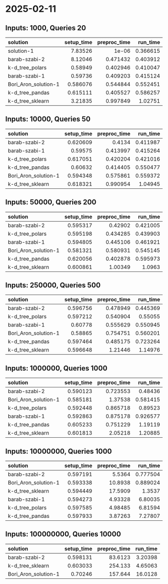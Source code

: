 # 2025-02-11

## Inputs: 1000, Queries 20

| solution             |   setup_time |   preproc_time |   run_time |
|:---------------------|-------------:|---------------:|-----------:|
| solution-1           |     7.83526  |       1e-06    |   0.366615 |
| barab-szabi-2        |     8.12046  |       0.471432 |   0.403912 |
| k-d_tree_polars      |     0.58949  |       0.402946 |   0.410047 |
| barab-szabi-1        |     0.59736  |       0.409203 |   0.415124 |
| Bori_Aron_solution-1 |     0.586076 |       0.544844 |   0.552451 |
| k-d_tree_pandas      |     0.615111 |       0.405527 |   0.586257 |
| k-d_tree_sklearn     |     3.21835  |       0.997849 |   1.02751  |

## Inputs: 10000, Queries 50

| solution             |   setup_time |   preproc_time |   run_time |
|:---------------------|-------------:|---------------:|-----------:|
| barab-szabi-2        |     0.620609 |       0.4134   |   0.411987 |
| barab-szabi-1        |     0.59575  |       0.413997 |   0.415264 |
| k-d_tree_polars      |     0.617051 |       0.420204 |   0.421016 |
| k-d_tree_pandas      |     0.60632  |       0.414405 |   0.550477 |
| Bori_Aron_solution-1 |     0.594348 |       0.575861 |   0.559372 |
| k-d_tree_sklearn     |     0.618321 |       0.990954 |   1.04945  |

## Inputs: 50000, Queries 200

| solution             |   setup_time |   preproc_time |   run_time |
|:---------------------|-------------:|---------------:|-----------:|
| barab-szabi-2        |     0.595317 |       0.42902  |   0.421005 |
| k-d_tree_polars      |     0.595198 |       0.434285 |   0.439903 |
| barab-szabi-1        |     0.594805 |       0.445106 |   0.461921 |
| Bori_Aron_solution-1 |     0.581321 |       0.580931 |   0.545145 |
| k-d_tree_pandas      |     0.620056 |       0.402878 |   0.595973 |
| k-d_tree_sklearn     |     0.600861 |       1.00349  |   1.0963   |

## Inputs: 250000, Queries 500

| solution             |   setup_time |   preproc_time |   run_time |
|:---------------------|-------------:|---------------:|-----------:|
| barab-szabi-2        |     0.596756 |       0.478949 |   0.445369 |
| k-d_tree_polars      |     0.597212 |       0.540904 |   0.55055  |
| barab-szabi-1        |     0.60778  |       0.555629 |   0.550945 |
| Bori_Aron_solution-1 |     0.58865  |       0.754751 |   0.560201 |
| k-d_tree_pandas      |     0.597464 |       0.485175 |   0.723264 |
| k-d_tree_sklearn     |     0.596648 |       1.21446  |   1.14976  |

## Inputs: 1000000, Queries 1000

| solution             |   setup_time |   preproc_time |   run_time |
|:---------------------|-------------:|---------------:|-----------:|
| barab-szabi-2        |     0.590123 |       0.723553 |   0.48436  |
| Bori_Aron_solution-1 |     0.585181 |       1.37538  |   0.581415 |
| k-d_tree_polars      |     0.592448 |       0.865718 |   0.89523  |
| barab-szabi-1        |     0.592863 |       0.875178 |   0.926577 |
| k-d_tree_pandas      |     0.605233 |       0.751229 |   1.19119  |
| k-d_tree_sklearn     |     0.601813 |       2.05218  |   1.20885  |

## Inputs: 10000000, Queries 1000

| solution             |   setup_time |   preproc_time |   run_time |
|:---------------------|-------------:|---------------:|-----------:|
| barab-szabi-2        |     0.597191 |        5.5364  |   0.777504 |
| Bori_Aron_solution-1 |     0.593338 |       10.8938  |   0.889024 |
| k-d_tree_sklearn     |     0.594449 |       17.5909  |   1.3537   |
| barab-szabi-1        |     0.594273 |        4.93328 |   6.80035  |
| k-d_tree_polars      |     0.597585 |        4.98485 |   6.81594  |
| k-d_tree_pandas      |     0.597933 |        3.87263 |   7.27807  |

## Inputs: 100000000, Queries 10000

| solution             |   setup_time |   preproc_time |   run_time |
|:---------------------|-------------:|---------------:|-----------:|
| barab-szabi-2        |     0.598131 |        83.6123 |    3.20398 |
| k-d_tree_sklearn     |     0.603033 |       254.133  |    4.65063 |
| Bori_Aron_solution-1 |     0.70246  |       157.644  |   16.0128  |